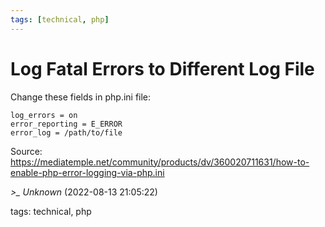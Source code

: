 ```yaml
---
tags: [technical, php]
---
```


# Log Fatal Errors to Different Log File

Change these fields in php.ini file:  
```  
log_errors = on  
error_reporting = E_ERROR  
error_log = /path/to/file  
```

Source: https://mediatemple.net/community/products/dv/360020711631/how-to-enable-php-error-logging-via-php.ini

*>_ Unknown* (2022-08-13 21:05:22)

tags: technical, php

